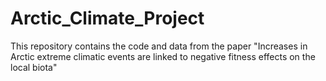# Arctic_Climate_Project
This repository contains the code and data from the paper "Increases in Arctic extreme climatic events are linked to negative fitness effects on the local biota"
